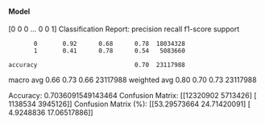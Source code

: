 #### Model
[0 0 0 ... 0 0 1]
Classification Report:
              precision    recall  f1-score   support

           0       0.92      0.68      0.78  18034328
           1       0.41      0.78      0.54   5083660

    accuracy                           0.70  23117988
   macro avg       0.66      0.73      0.66  23117988
weighted avg       0.80      0.70      0.73  23117988

Accuracy: 0.7036091549143464
Confusion Matrix:
[[12320902  5713426]
 [ 1138534  3945126]]
Confusion Matrix (%):
[[53.29573664 24.71420091]
 [ 4.9248836  17.06517886]]
